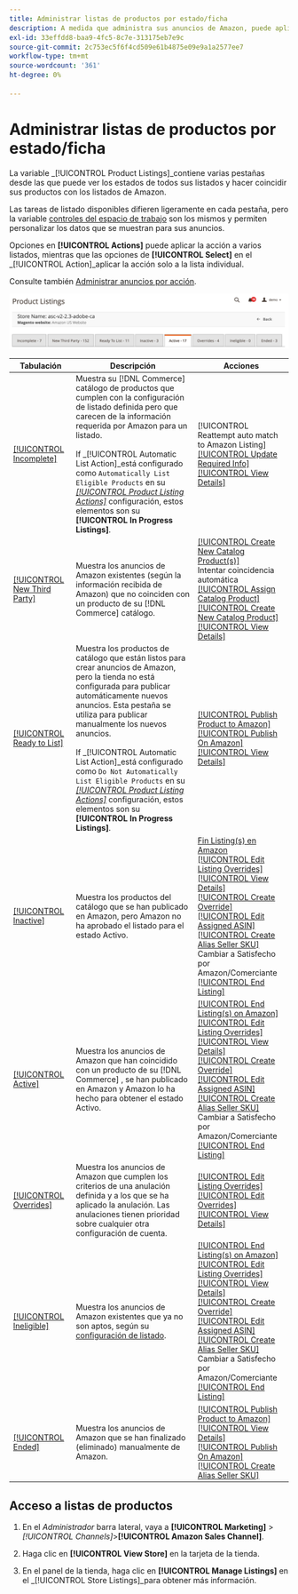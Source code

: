 ```yaml
---
title: Administrar listas de productos por estado/ficha
description: A medida que administra sus anuncios de Amazon, puede aplicar acciones a sus anuncios según el estado.
exl-id: 33effdd8-baa9-4fc5-8c7e-313175eb7e9c
source-git-commit: 2c753ec5f6f4cd509e61b4875e09e9a1a2577ee7
workflow-type: tm+mt
source-wordcount: '361'
ht-degree: 0%

---
```


# Administrar listas de productos por estado/ficha

La variable _[!UICONTROL Product Listings]_contiene varias pestañas desde las que puede ver los estados de todos sus listados y hacer coincidir sus productos con los listados de Amazon.

Las tareas de listado disponibles difieren ligeramente en cada pestaña, pero la variable [controles del espacio de trabajo](./workspace-controls.md) son los mismos y permiten personalizar los datos que se muestran para sus anuncios.

Opciones en **[!UICONTROL Actions]** puede aplicar la acción a varios listados, mientras que las opciones de **[!UICONTROL Select]** en el _[!UICONTROL Action]_aplicar la acción solo a la lista individual.

Consulte también [Administrar anuncios por acción](./managing-listings-by-action.md).

![Pestañas de listas de productos](assets/amazon-product-listings-tabs.png)

| Tabulación | Descripción | Acciones |
|--- |--- |--- |
| [[!UICONTROL Incomplete]](./incomplete-listings.md) | Muestra su [!DNL Commerce] catálogo de productos que cumplen con la configuración de listado definida pero que carecen de la información requerida por Amazon para un listado.<br><br>If _[!UICONTROL Automatic List Action]_está configurado como `Automatically List Eligible Products` en su [_[!UICONTROL Product Listing Actions]_](./product-listing-actions.md) configuración, estos elementos son su **[!UICONTROL In Progress Listings]**. | [!UICONTROL Reattempt auto match to Amazon Listing]<br>[[!UICONTROL Update Required Info]](./amazon-manually-update-incomplete-listing.md)<br>[[!UICONTROL View Details]](./product-listing-details.md) |
| [[!UICONTROL New Third Party]](./new-third-party-listings.md) | Muestra los anuncios de Amazon existentes (según la información recibida de Amazon) que no coinciden con un producto de su [!DNL Commerce] catálogo. | [[!UICONTROL Create New Catalog Product(s)]](./creating-assigning-catalog-products.md)<br>Intentar coincidencia automática<br>[[!UICONTROL Assign Catalog Product]](./creating-assigning-catalog-products.md)<br>[[!UICONTROL Create New Catalog Product]](./creating-assigning-catalog-products.md)<br>[[!UICONTROL View Details]](./product-listing-details.md) |
| [[!UICONTROL Ready to List]](./ready-to-list.md) | Muestra los productos de catálogo que están listos para crear anuncios de Amazon, pero la tienda no está configurada para publicar automáticamente nuevos anuncios. Esta pestaña se utiliza para publicar manualmente los nuevos anuncios.<br><br>If _[!UICONTROL Automatic List Action]_está configurado como `Do Not Automatically List Eligible Products` en su [_[!UICONTROL Product Listing Actions]_](./product-listing-actions.md) configuración, estos elementos son su **[!UICONTROL In Progress Listings]**. | [[!UICONTROL Publish Product to Amazon]](./publish-listings-manually.md)<br>[[!UICONTROL Publish On Amazon]](./publish-listings-manually.md)<br>[[!UICONTROL View Details]](./product-listing-details.md) |
| [[!UICONTROL Inactive]](./inactive-listings.md) | Muestra los productos del catálogo que se han publicado en Amazon, pero Amazon no ha aprobado el listado para el estado Activo. | [Fin Listing(s) en Amazon](./end-listings-manually.md)<br>[[!UICONTROL Edit Listing Overrides]](./creating-editing-overrides.md)<br>[[!UICONTROL View Details]](./product-listing-details.md)<br>[[!UICONTROL Create Override]](./creating-editing-overrides.md)<br>[[!UICONTROL Edit Assigned ASIN]](./edit-assigned-asin.md)<br>[[!UICONTROL Create Alias Seller SKU]](./create-alias-seller-sku.md#region-specific)<br>Cambiar a Satisfecho por Amazon/Comerciante<br>[[!UICONTROL End Listing]](./end-listings-manually.md) |
| [[!UICONTROL Active]](./active-listings.md) | Muestra los anuncios de Amazon que han coincidido con un producto de su [!DNL Commerce] , se han publicado en Amazon y Amazon lo ha hecho para obtener el estado Activo. | [[!UICONTROL End Listing(s) on Amazon]](./end-listings-manually.md)<br>[[!UICONTROL Edit Listing Overrides]](./creating-editing-overrides.md)<br>[[!UICONTROL View Details]](./product-listing-details.md)<br>[[!UICONTROL Create Override]](./creating-editing-overrides.md)<br>[[!UICONTROL Edit Assigned ASIN]](./edit-assigned-asin.md)<br>[[!UICONTROL Create Alias Seller SKU]](./create-alias-seller-sku.md#region-specific)<br>Cambiar a Satisfecho por Amazon/Comerciante<br>[[!UICONTROL End Listing]](./end-listings-manually.md) |
| [[!UICONTROL Overrides]](./overrides.md) | Muestra los anuncios de Amazon que cumplen los criterios de una anulación definida y a los que se ha aplicado la anulación. Las anulaciones tienen prioridad sobre cualquier otra configuración de cuenta. | [[!UICONTROL Edit Listing Overrides]](./creating-editing-overrides.md)<br>[[!UICONTROL Edit Overrides]](./creating-editing-overrides.md)<br>[[!UICONTROL View Details]](./product-listing-details.md) |
| [[!UICONTROL Ineligible]](./ineligible-listings.md) | Muestra los anuncios de Amazon existentes que ya no son aptos, según su [configuración de listado](./listing-settings.md). | [[!UICONTROL End Listing(s) on Amazon]](./end-listings-manually.md)<br>[[!UICONTROL Edit Listing Overrides]](./creating-editing-overrides.md)<br>[[!UICONTROL View Details]](./product-listing-details.md)<br>[[!UICONTROL Create Override]](./creating-editing-overrides.md)<br>[[!UICONTROL Edit Assigned ASIN]](./edit-assigned-asin.md)<br>[[!UICONTROL Create Alias Seller SKU]](./create-alias-seller-sku.md#region-specific)<br>Cambiar a Satisfecho por Amazon/Comerciante<br>[[!UICONTROL End Listing]](./end-listings-manually.md) |
| [[!UICONTROL Ended]](./ended-listings.md) | Muestra los anuncios de Amazon que se han finalizado (eliminado) manualmente de Amazon. | [[!UICONTROL Publish Product to Amazon]](./publish-listings-manually.md)<br>[[!UICONTROL View Details]](./product-listing-details.md)<br>[[!UICONTROL Publish On Amazon]](./publish-listings-manually.md)<br>[[!UICONTROL Create Alias Seller SKU]](./create-alias-seller-sku.md#region-specific) |

## Acceso a listas de productos

1. En el _Administrador_ barra lateral, vaya a **[!UICONTROL Marketing]** > _[!UICONTROL Channels]_>**[!UICONTROL Amazon Sales Channel]**.

1. Haga clic en **[!UICONTROL View Store]** en la tarjeta de la tienda.

1. En el panel de la tienda, haga clic en **[!UICONTROL Manage Listings]** en el _[!UICONTROL Store Listings]_para obtener más información.

